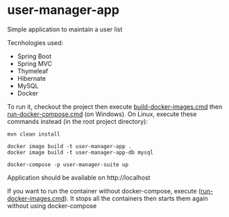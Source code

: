 # user-manager-app
Simple application to maintain a user list

Tecnhologies used:

- Spring Boot
- Spring MVC
- Thymeleaf
- Hibernate
- MySQL
- Docker

To run it, checkout the project then execute [build-docker-images.cmd](https://github.com/danilagalimov/user-manager-app/blob/master/build-docker-images.cmd) then [run-docker-compose.cmd](https://github.com/danilagalimov/user-manager-app/blob/master/run-docker-compose.cmd) (on Windows).
On Linux, execute these commands instead (in the root project directory):
```
mvn clean install

docker image build -t user-manager-app .
docker image build -t user-manager-app-db mysql

docker-compose -p user-manager-suite up
```
Application should be available on http://localhost 

If you want to run the container without docker-compose, execute ([run-docker-images.cmd](https://github.com/danilagalimov/user-manager-app/blob/master/run-docker-images.cmd)). It stops all the containers then starts them again without using docker-compose
